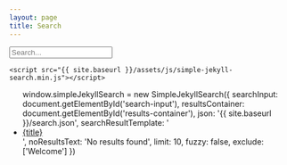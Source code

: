 ```yaml
---
layout: page
title: Search
---
```


<!-- Html Elements for Search -->
<div id="search-container">
<input type="text" id="search-input" placeholder="Search...">
<ol id="results-container"></ol>
</div>

<!-- Script pointing to search-script.js -->
    <script src="{{ site.baseurl }}/assets/js/simple-jekyll-search.min.js"></script>

<!-- Configuration -->
   <ul class="archive">
      window.simpleJekyllSearch = new SimpleJekyllSearch({
        searchInput: document.getElementById('search-input'),
        resultsContainer: document.getElementById('results-container'),
        json: '{{ site.baseurl }}/search.json',
        searchResultTemplate: '<li><a href="{url}?query={query}" title="{desc}">{title}</a></li>',
        noResultsText: 'No results found',
        limit: 10,
        fuzzy: false,
        exclude: ['Welcome']
      })
    </ul>
